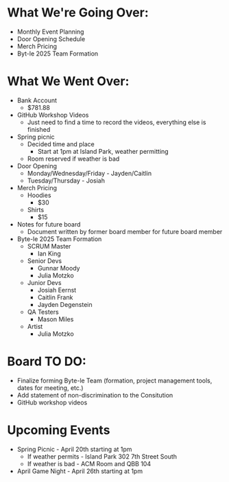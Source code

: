 # What We're Going Over:

- Monthly Event Planning
- Door Opening Schedule
- Merch Pricing
- Byt-le 2025 Team Formation

# What We Went Over:

- Bank Account
  - $781.88
- GitHub Workshop Videos
  - Just need to find a time to record the videos, everything else is finished
- Spring picnic
  - Decided time and place
    - Start at 1pm at Island Park, weather permitting
  - Room reserved if weather is bad
- Door Opening
  - Monday/Wednesday/Friday - Jayden/Caitlin
  - Tuesday/Thursday - Josiah
- Merch Pricing
  - Hoodies
    - $30
  - Shirts
    - $15
- Notes for future board
  - Document written by former board member for future board member
- Byte-le 2025 Team Formation
  - SCRUM Master
    - Ian King
  - Senior Devs
    - Gunnar Moody
    - Julia Motzko
  - Junior Devs
    - Josiah Eernst
    - Caitlin Frank
    - Jayden Degenstein
  - QA Testers
    - Mason Miles
  - Artist
    - Julia Motzko

# Board TO DO:

- Finalize forming Byte-le Team (formation, project management tools, dates for meeting, etc.)
- Add statement of non-discrimination to the Consitution
- GitHub workshop videos

# Upcoming Events

- Spring Picnic - April 20th starting at 1pm
  - If weather permits - Island Park 302 7th Street South
  - If weather is bad - ACM Room and QBB 104
- April Game Night - April 26th starting at 1pm
